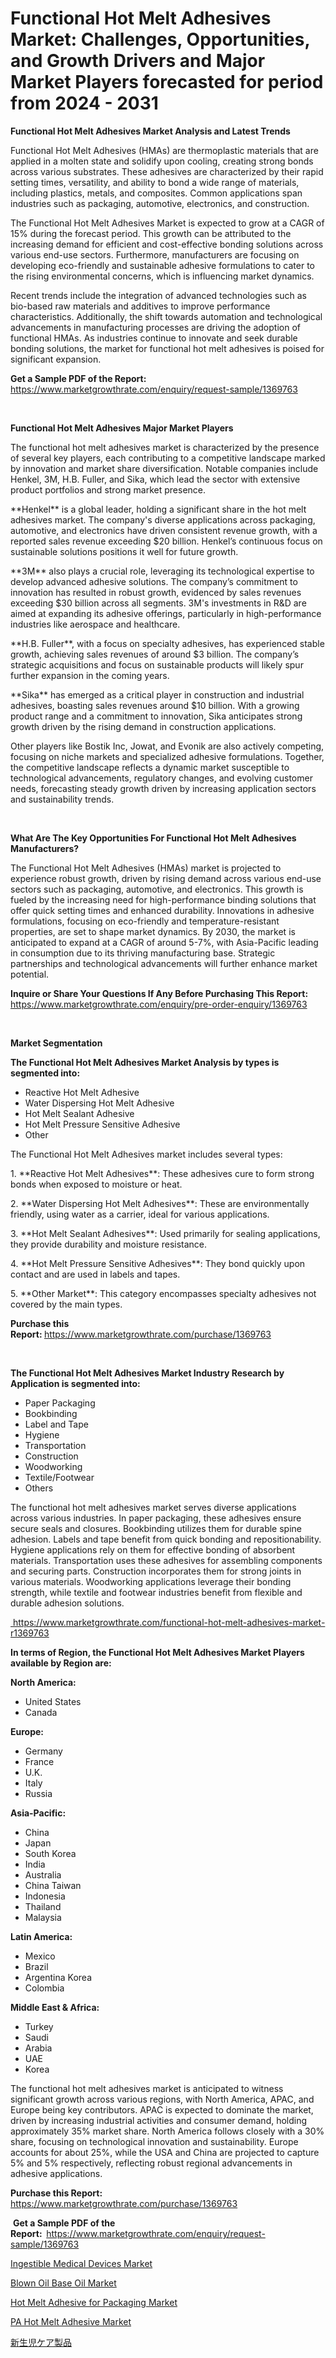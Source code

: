 <p><h1>Functional Hot Melt Adhesives Market: Challenges, Opportunities, and Growth Drivers and Major Market Players forecasted for period from 2024 - 2031</h1></p><p><strong>Functional Hot Melt Adhesives Market Analysis and Latest Trends</strong></p>
<p><p>Functional Hot Melt Adhesives (HMAs) are thermoplastic materials that are applied in a molten state and solidify upon cooling, creating strong bonds across various substrates. These adhesives are characterized by their rapid setting times, versatility, and ability to bond a wide range of materials, including plastics, metals, and composites. Common applications span industries such as packaging, automotive, electronics, and construction.</p><p>The Functional Hot Melt Adhesives Market is expected to grow at a CAGR of 15% during the forecast period. This growth can be attributed to the increasing demand for efficient and cost-effective bonding solutions across various end-use sectors. Furthermore, manufacturers are focusing on developing eco-friendly and sustainable adhesive formulations to cater to the rising environmental concerns, which is influencing market dynamics. </p><p>Recent trends include the integration of advanced technologies such as bio-based raw materials and additives to improve performance characteristics. Additionally, the shift towards automation and technological advancements in manufacturing processes are driving the adoption of functional HMAs. As industries continue to innovate and seek durable bonding solutions, the market for functional hot melt adhesives is poised for significant expansion.</p></p>
<p><strong>Get a Sample PDF of the Report:&nbsp;</strong> <a href="https://www.marketgrowthrate.com/enquiry/request-sample/1369763">https://www.marketgrowthrate.com/enquiry/request-sample/1369763</a></p>
<p>&nbsp;</p>
<p><strong>Functional Hot Melt Adhesives Major Market Players</strong></p>
<p><p>The functional hot melt adhesives market is characterized by the presence of several key players, each contributing to a competitive landscape marked by innovation and market share diversification. Notable companies include Henkel, 3M, H.B. Fuller, and Sika, which lead the sector with extensive product portfolios and strong market presence.</p><p>**Henkel** is a global leader, holding a significant share in the hot melt adhesives market. The company's diverse applications across packaging, automotive, and electronics have driven consistent revenue growth, with a reported sales revenue exceeding $20 billion. Henkel’s continuous focus on sustainable solutions positions it well for future growth.</p><p>**3M** also plays a crucial role, leveraging its technological expertise to develop advanced adhesive solutions. The company’s commitment to innovation has resulted in robust growth, evidenced by sales revenues exceeding $30 billion across all segments. 3M's investments in R&D are aimed at expanding its adhesive offerings, particularly in high-performance industries like aerospace and healthcare.</p><p>**H.B. Fuller**, with a focus on specialty adhesives, has experienced stable growth, achieving sales revenues of around $3 billion. The company’s strategic acquisitions and focus on sustainable products will likely spur further expansion in the coming years.</p><p>**Sika** has emerged as a critical player in construction and industrial adhesives, boasting sales revenues around $10 billion. With a growing product range and a commitment to innovation, Sika anticipates strong growth driven by the rising demand in construction applications.</p><p>Other players like Bostik Inc, Jowat, and Evonik are also actively competing, focusing on niche markets and specialized adhesive formulations. Together, the competitive landscape reflects a dynamic market susceptible to technological advancements, regulatory changes, and evolving customer needs, forecasting steady growth driven by increasing application sectors and sustainability trends.</p></p>
<p>&nbsp;</p>
<p><strong>What Are The Key Opportunities For Functional Hot Melt Adhesives Manufacturers?</strong></p>
<p><p>The Functional Hot Melt Adhesives (HMAs) market is projected to experience robust growth, driven by rising demand across various end-use sectors such as packaging, automotive, and electronics. This growth is fueled by the increasing need for high-performance binding solutions that offer quick setting times and enhanced durability. Innovations in adhesive formulations, focusing on eco-friendly and temperature-resistant properties, are set to shape market dynamics. By 2030, the market is anticipated to expand at a CAGR of around 5-7%, with Asia-Pacific leading in consumption due to its thriving manufacturing base. Strategic partnerships and technological advancements will further enhance market potential.</p></p>
<p><strong>Inquire or Share Your Questions If Any Before Purchasing This Report:</strong> <a href="https://www.marketgrowthrate.com/enquiry/pre-order-enquiry/1369763">https://www.marketgrowthrate.com/enquiry/pre-order-enquiry/1369763</a></p>
<p>&nbsp;</p>
<p><strong>Market Segmentation</strong></p>
<p><strong>The Functional Hot Melt Adhesives Market Analysis by types is segmented into:</strong></p>
<p><ul><li>Reactive Hot Melt Adhesive</li><li>Water Dispersing Hot Melt Adhesive</li><li>Hot Melt Sealant Adhesive</li><li>Hot Melt Pressure Sensitive Adhesive</li><li>Other</li></ul></p>
<p><p>The Functional Hot Melt Adhesives market includes several types: </p><p>1. **Reactive Hot Melt Adhesives**: These adhesives cure to form strong bonds when exposed to moisture or heat.</p><p>2. **Water Dispersing Hot Melt Adhesives**: These are environmentally friendly, using water as a carrier, ideal for various applications.</p><p>3. **Hot Melt Sealant Adhesives**: Used primarily for sealing applications, they provide durability and moisture resistance.</p><p>4. **Hot Melt Pressure Sensitive Adhesives**: They bond quickly upon contact and are used in labels and tapes.</p><p>5. **Other Market**: This category encompasses specialty adhesives not covered by the main types.</p></p>
<p><strong>Purchase this Report:&nbsp;</strong><a href="https://www.marketgrowthrate.com/purchase/1369763">https://www.marketgrowthrate.com/purchase/1369763</a></p>
<p>&nbsp;</p>
<p><strong>The Functional Hot Melt Adhesives Market Industry Research by Application is segmented into:</strong></p>
<p><ul><li>Paper Packaging</li><li>Bookbinding</li><li>Label and Tape</li><li>Hygiene</li><li>Transportation</li><li>Construction</li><li>Woodworking</li><li>Textile/Footwear</li><li>Others</li></ul></p>
<p><p>The functional hot melt adhesives market serves diverse applications across various industries. In paper packaging, these adhesives ensure secure seals and closures. Bookbinding utilizes them for durable spine adhesion. Labels and tape benefit from quick bonding and repositionability. Hygiene applications rely on them for effective bonding of absorbent materials. Transportation uses these adhesives for assembling components and securing parts. Construction incorporates them for strong joints in various materials. Woodworking applications leverage their bonding strength, while textile and footwear industries benefit from flexible and durable adhesion solutions.</p></p>
<p><a href="https://www.marketgrowthrate.com/functional-hot-melt-adhesives-market-r1369763">&nbsp;https://www.marketgrowthrate.com/functional-hot-melt-adhesives-market-r1369763</a></p>
<p><strong>In terms of Region, the Functional Hot Melt Adhesives Market Players available by Region are:</strong></p>
<p>
    <p> <strong> North America: </strong>
        <ul>
            <li>United States</li>
            <li>Canada</li>
        </ul>
        </p> 
    <p> <strong> Europe: </strong>
        <ul>
            <li>Germany</li>
            <li>France</li>
            <li>U.K.</li>
            <li>Italy</li>
            <li>Russia</li>
        </ul>
        </p> 
    <p> <strong> Asia-Pacific: </strong>
        <ul>
            <li>China</li>
            <li>Japan</li>
            <li>South Korea</li>
            <li>India</li>
            <li>Australia</li>
            <li>China Taiwan</li>
            <li>Indonesia</li>
            <li>Thailand</li>
            <li>Malaysia</li>
        </ul>
        </p> 
    <p> <strong> Latin America: </strong>
        <ul>
            <li>Mexico</li>
            <li>Brazil</li>
            <li>Argentina Korea</li>
            <li>Colombia</li>
        </ul>
        </p> 
    <p> <strong> Middle East & Africa: </strong>
        <ul>
            <li>Turkey</li>
            <li>Saudi</li>
            <li>Arabia</li>
            <li>UAE</li>
            <li>Korea</li>
        </ul>
    </p>
    </p>
<p><p>The functional hot melt adhesives market is anticipated to witness significant growth across various regions, with North America, APAC, and Europe being key contributors. APAC is expected to dominate the market, driven by increasing industrial activities and consumer demand, holding approximately 35% market share. North America follows closely with a 30% share, focusing on technological innovation and sustainability. Europe accounts for about 25%, while the USA and China are projected to capture 5% and 5% respectively, reflecting robust regional advancements in adhesive applications.</p></p>
<p><strong>Purchase this Report: </strong><a href="https://www.marketgrowthrate.com/purchase/1369763">https://www.marketgrowthrate.com/purchase/1369763</a></p>
<p>&nbsp;<strong>Get a Sample PDF of the Report:&nbsp;&nbsp;</strong><a href="https://www.marketgrowthrate.com/enquiry/request-sample/1369763">https://www.marketgrowthrate.com/enquiry/request-sample/1369763</a></p>
<p><strong></strong></p>
<p><p><a href="https://www.linkedin.com/pulse/pioneering-growth-analyzing-global-ingestible-medical-devices-beabf">Ingestible Medical Devices Market</a></p><p><a href="https://issuu.com/reportprime-2/docs/blown-oil-base-oil-market-size-2030_d59da3458e0a60">Blown Oil Base Oil Market</a></p><p><a href="https://medium.com/@albertakoss1973/future-of-innovation-global-hot-melt-adhesive-for-packaging-market-growth-and-opportunities-2024-57f0cbc2dab6?postPublishedType=repub">Hot Melt Adhesive for Packaging Market</a></p><p><a href="https://medium.com/@albertakoss1973/global-pa-hot-melt-adhesive-market-size-is-expected-to-reach-at-a-cagr-of-8-5-f2ea53e65e79">PA Hot Melt Adhesive Market</a></p><p><a href="https://github.com/mohamedbakry57/Market-Research-Report-List-6/blob/main/543456414234.md">新生児ケア製品</a></p></p>